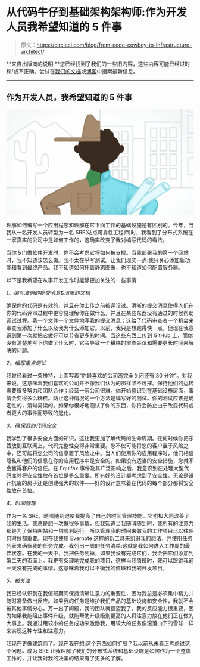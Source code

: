# 从代码牛仔到基础架构架构师:作为开发人员我希望知道的 5 件事

> 原文：<https://circleci.com/blog/from-code-cowboy-to-infrastructure-architect/>

**来自出版商的说明:**您已经找到了我们的一些旧内容，这些内容可能已经过时和/或不正确。尝试在[我们的文档](https://circleci.com/docs/)或[博客](https://circleci.com/blog/)中搜索最新信息。

* * *

## 作为开发人员，我希望知道的 5 件事

![01-Cowboy-v7.jpg](img/ee69b55fb2ea0f0bc4763b7ff1b3b6fb.png)

理解如何编写一个应用程序和理解在它下面工作的基础设施是有区别的。今年，当我从一名开发人员转型为一名 SRE(站点可靠性工程师)时，我看到了分布式系统在一家真实的公司中是如何工作的，这确实改变了我对编写代码的看法。

当你专门做软件开发时，你不会考虑它将如何被支撑。当我部署我的第一个网站时，我不知道该怎么做。我不太在乎写测试。让我们现实一点:我只关心添加新功能和看到最终产品。我不知道如何托管静态图像，也不知道如何配置服务器。

以下是我希望在从事开发工作时能够更加关注的一些事情:

*1。编写准确的提交消息&清晰的文档*

确保你的代码是有效的，并且在你上传之前被评论过。清晰的提交消息使得人们在你的代码评审过程中更容易理解你在做什么，并且在某些东西没有通过的时候帮助调试过程。我一个文件一个文件地写我的提交消息；这给了代码审查者一个机会来审查我添加了什么以及我为什么添加它。以前，我只是想跑得快一点，但现在我意识到第一次就把它做好可以节省更多的时间。当这些东西上传到 GitHub 上，而你没有清楚地写下你做了什么时，它会导致一个糟糕的审查会议和需要更长时间来解决的问题。

*2。编写重点测试*

我曾经看过一条推特，上面写着“你最喜欢的公司离完全关闭还有 30 分钟”。对我来说，这意味着我们喜欢的公司并不像我们认为的那样坚不可摧。保持他们的运转需要很多努力和团队合作；经营一家公司很难。你开始意识到在基础设施层面，事情会变得多么糟糕。防止这种情况的一个方法是编写好的测试。你的测试应该是确定性的，清晰易读的。如果你很好地测试了你的东西，你将会防止由于改变代码或者更大的事件而导致的退化。

*3。确保我的代码安全*

我学到了很多安全方面的知识，这让我更加了解代码的生命周期。任何时候你把东西放到互联网上，代码完整性变得非常重要。您不仅可能将您的客户置于风险之中，还可能将您公司的信息置于风险之中。当人们使用你的应用程序时，他们相信隐私和他们的信息在你的应用程序中是安全的。如果没有适当的安全措施，您就不会赢得客户的信任。在 Equifax 事件及其广泛影响之后，我意识到在处理大型代码库时将安全性放在首位是多么重要。所有好的设计都考虑到了安全性，无论是设计抗震的房子还是创建强大的软件——好的设计意味着在代码的每个部分都将安全性放在首位。

*4。时间管理*

作为一名 SRE，随叫随到迫使我提高了自己的时间管理技能。它也极大地改善了我的生活。我总是想一次做很多事情，但我知道当我随叫随到时，我所有的注意力都是为了保持网站和一切顺利运行。所以管理我的时间来做我的工作项目比以往任何时候都重要。现在我使用 Evernote 这样的新工具来组织我的想法，并使用任务列表来确保我的任务完成。我列出一周的任务清单:这就是我如何进入工作周的最佳状态。在我的一天中，我把任务划掉，如果我没有完成它们，我会把它们添加到第二天的页面上。我更有条理地完成我的项目，这样当我值班时，我可以跟踪我前一天没有完成的事情，这意味着我可以平衡我的值班和我的开发项目。

*5。被关注*

我已经认识到在我值班期间保持清晰注意力的重要性，因为我总是必须集中精力并随时准备做出反应。如果我的任务是维护我们产品的基础设施和安全性，我就不会被其他事情分心。万一出了问题，我的团队就指望我了。我的反应能力很重要，因为如果我能阻止事件升级，就能帮助升级级别更高的人将注意力放在他们正在做的大事上。我通过用较小的任务成功来激励我，用较大的任务像滚落山下的雪球一样来实现这种专注和注意力。

我现在更像建筑师了。现在我在想:这个东西如何扩展？我以前从未真正考虑过这个问题。成为 SRE 让我理解了我们的分布式系统和基础设施是如何作为一个整体工作的，并让我对我的决策的结果有了更多的了解。